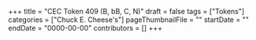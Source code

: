+++
title = "CEC Token 409 (B, bB, C, N)"
draft = false
tags = ["Tokens"]
categories = ["Chuck E. Cheese's"]
pageThumbnailFile = ""
startDate = ""
endDate = "0000-00-00"
contributors = []
+++
